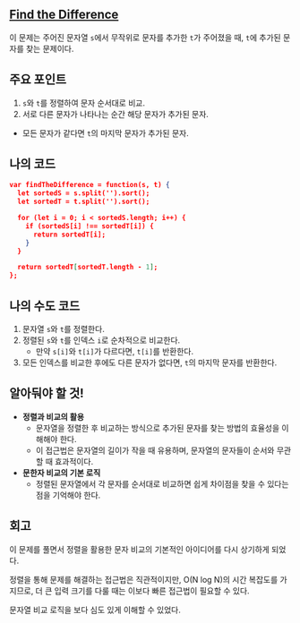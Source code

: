 ## [**Find the Difference**](https://leetcode.com/problems/find-the-difference/)

이 문제는 주어진 문자열 `s`에서 무작위로 문자를 추가한 `t`가 주어졌을 때, `t`에 추가된 문자를 찾는 문제이다.

## 주요 포인트

1. `s`와 `t`를 정렬하여 문자 순서대로 비교.
2. 서로 다른 문자가 나타나는 순간 해당 문자가 추가된 문자.
- 모든 문자가 같다면 `t`의 마지막 문자가 추가된 문자.

## 나의 코드

```json
var findTheDifference = function(s, t) {
  let sortedS = s.split('').sort();
  let sortedT = t.split('').sort();

  for (let i = 0; i < sortedS.length; i++) {
    if (sortedS[i] !== sortedT[i]) {
      return sortedT[i];
    }
  }

  return sortedT[sortedT.length - 1];
};
```

## 나의 수도 코드

1. 문자열 `s`와 `t`를 정렬한다.
2. 정렬된 `s`와 `t`를 인덱스 `i`로 순차적으로 비교한다.
    - 만약 `s[i]`와 `t[i]`가 다르다면, `t[i]`를 반환한다.
3. 모든 인덱스를 비교한 후에도 다른 문자가 없다면, `t`의 마지막 문자를 반환한다.

## 알아둬야 할 것!

- **정렬과 비교의 활용**
    - 문자열을 정렬한 후 비교하는 방식으로 추가된 문자를 찾는 방법의 효율성을 이해해야 한다.
    - 이 접근법은 문자열의 길이가 작을 때 유용하며, 문자열의 문자들이 순서와 무관할 때 효과적이다.
- **문한자 비교의 기본 로직**
    - 정렬된 문자열에서 각 문자를 순서대로 비교하면 쉽게 차이점을 찾을 수 있다는 점을 기억해야 한다.

## 회고

이 문제를 풀면서 정렬을 활용한 문자 비교의 기본적인 아이디어를 다시 상기하게 되었다.

정렬을 통해 문제를 해결하는 접근법은 직관적이지만, O(N log N)의 시간 복잡도를 가지므로, 더 큰 입력 크기를 다룰 때는 이보다 빠른 접근법이 필요할 수 있다. 

문자열 비교 로직을 보다 심도 있게 이해할 수 있었다.
